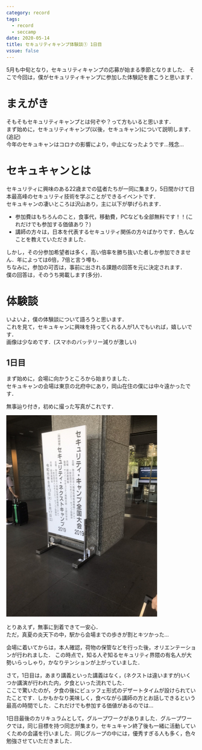 ```yaml
---
category: record
tags:
  - record
  - seccamp 
date: 2020-05-14
title: セキュリティキャンプ体験談① 1日目
vssue: false
---
```


5月も中旬となり，セキュリティキャンプの応募が始まる季節となりました．
そこで今回は，僕がセキュリティキャンプに参加した体験記を書こうと思います．

<!-- more -->
# まえがき
そもそもセキュリティキャンプとは何ぞや？って方もいると思います．  
まず始めに，セキュリティキャンプ(以後，セキュキャン)について説明します．  
(追記)  
今年のセキュキャンはコロナの影響により，中止になったようです...残念...  

# セキュキャンとは
セキュリティに興味のある22歳までの猛者たちが一同に集まり，5日間かけて日本最高峰のセキュリティ技術を学ぶことができるイベントです．  
セキュキャンの凄いところは沢山あり，主に以下が挙げられます．
- 参加費はもちろんのこと，食事代，移動費，PCなども全部無料です！！(これだけでも参加する価値あり？)
- 講師の方々は，日本を代表するセキュリティ関係の方々ばかりです．色んなことを教えていただきました． 

しかし，その分参加希望者は多く，高い倍率を勝ち抜いた者しか参加できません．年によっては6倍，7倍と言う噂も．  
ちなみに，参加の可否は，事前に出される課題の回答を元に決定されます．  
僕の回答は，そのうち掲載します(多分)．

# 体験談
いよいよ，僕の体験談について語ろうと思います．  
これを見て，セキュキャンに興味を持ってくれる人が1人でもいれば，嬉しいです．  
画像は少なめです．(スマホのバッテリー減りが激しい)

## 1日目
まず始めに，会場に向かうところから始まりました．  
セキュキャンの会場は東京の北府中にあり，岡山在住の僕には中々遠かったです．

無事辿り付き，初めに撮った写真がこれです．

<img src="/img/kanban.jpg" alt="drawing" width="400"/>

とりあえず，無事に到着できて一安心．  
ただ，真夏の炎天下の中，駅から会場までの歩きが割とキツかった...

会場に着いてからは，本人確認，荷物の保管などを行った後，オリエンテーションが行われました．
この時点で，知る人ぞ知るセキュリティ界隈の有名人が大勢いらっしゃり，かなりテンションが上がっていました．

さて，1日目は，あまり講義といった講義はなく，(ネクストは違いますが)いくつか講演が行われた内，夕食といった流れでした．  
ここで驚いたのが，夕食の後にビュッフェ形式のデザートタイムが設けられていたことです．しかもかなり美味しく，食べながら講師の方とお話しできるという最高の時間でした．これだけでも参加する価値があるのでは...

1日目最後のカリキュラムとして，グループワークがありました．グループワークでは，同じ目標を持つ同志が集まり，セキュキャン終了後も一緒に活動していくための会議を行いました．同じグループの中には，優秀すぎる人も多く，色々勉強させていただきました．
